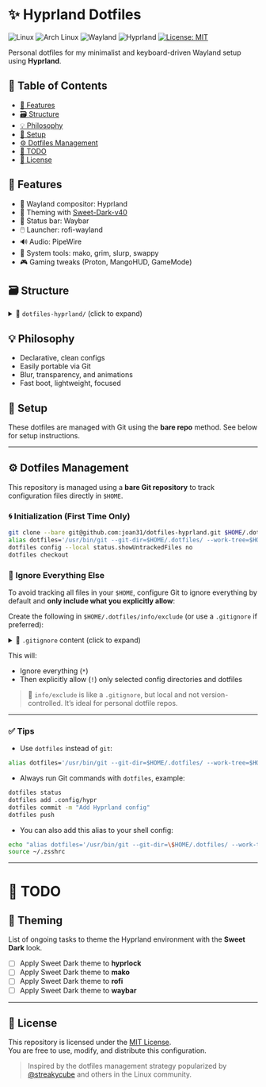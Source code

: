 # ✨ Hyprland Dotfiles

![Linux](https://img.shields.io/badge/OS-Linux-black?style=flat-square&logo=linux&logoColor=white)
![Arch Linux](https://img.shields.io/badge/Distro-Arch-blue?style=flat-square&logo=arch-linux)
![Wayland](https://img.shields.io/badge/Display%20Server-Wayland-yellow?style=flat-square&logo=wayland)
![Hyprland](https://img.shields.io/badge/WM-Hyprland-blueviolet?style=flat-square&logo=hyprland)
[![License: MIT](https://img.shields.io/badge/License-MIT-green?style=flat-square&logo=open-source-initiative)](LICENSE)

Personal dotfiles for my minimalist and keyboard-driven Wayland setup using **Hyprland**.

## 📌 Table of Contents

- [🧩 Features](#-features)
- [🗃️ Structure](#-structure)
- [💡 Philosophy](#-philosophy)
- [🚀 Setup](#-setup)
- [⚙️ Dotfiles Management](#-dotfiles-management)
- [📝 TODO](#-todo)
- [📄 License](#-license)

## 🧩 Features

- 🚀 Wayland compositor: Hyprland
- 🌈 Theming with [Sweet-Dark-v40](https://github.com/EliverLara/Sweet)
- 🧱 Status bar: Waybar
- 🖱️ Launcher: rofi-wayland
- 🔊 Audio: PipeWire
- 🔧 System tools: mako, grim, slurp, swappy
- 🎮 Gaming tweaks (Proton, MangoHUD, GameMode)

## 🗃️ Structure

<details>
<summary>📁 <code>dotfiles-hyprland/</code> (click to expand)</summary>

```bash
dotfiles-hyprland/
├── .config/
│   ├── MangoHud/
│   │   └── MangoHud.conf
│   ├── foot/
│   │   ├── themes/
│   │   │   └── sweet-mars
│   │   └── foot.ini
│   ├── gtk-2.0/
│   │   └── gtkfilechooser.ini
│   ├── gtk-3.0/
│   │   ├── gtk.css
│   │   └── settings.ini
│   ├── gtk-4.0/
│   │   ├── gtk.css
│   │   └── settings.ini
│   ├── hypr/
│   │   ├── conf.d/
│   │   │   ├── 00-environment.conf
│   │   │   ├── 01-variables.conf
│   │   │   ├── 02-behaviours.conf
│   │   │   ├── 03-aesthetic.conf
│   │   │   ├── 04-input.conf
│   │   │   ├── 05-output.conf
│   │   │   ├── 06-workspaces.conf
│   │   │   ├── 07-keybindings.conf
│   │   │   ├── 08-rules.conf
│   │   │   └── 09-autostart.conf
│   │   ├── scripts/
│   │   │   ├── control_volume.sh
│   │   │   ├── monitor_switch.sh
│   │   │   ├── screenshot_area.sh
│   │   │   └── screenshot_monitor.sh
│   │   ├── hypridle.conf
│   │   ├── hyprland.conf
│   │   ├── hyprlock.conf
│   │   └── hyprlock.png
│   ├── mako/
│   │   ├── themes/
│   │   │   └── tokyo-night-storm.css
│   │   └── config
│   ├── mpv/
│   │   ├── input.conf
│   │   └── mpv.conf
│   ├── nwg-look/
│   │   └── config
│   ├── qt5ct/
│   │   ├── colors/
│   │   │   └── Sweet.conf
│   │   └── qt5ct.conf
│   ├── qt6ct/
│   │   ├── colors/
│   │   │   └── Sweet.conf
│   │   └── qt6ct.conf
│   ├── rofi/
│   │   ├── themes/
│   │   │   └── tokyo-night-storm.rasi
│   │   └── config.rasi
│   ├── swappy/
│   │   └── config
│   ├── waybar/
│   │   ├── scripts/
│   │   │   ├── bar_volume.sh
│   │   │   └── mediaplayer.py
│   │   ├── themes/
│   │   │   └── tokyo-night-storm.css
│   │   ├── config
│   │   └── style.css
│   ├── xsettingsd/
│   │   └── xsettingsd.conf
│   ├── electron-flags.conf
│   ├── electron13-flags.conf
│   └── electron19-flags.conf
├── .local/
│   ├── bin/
│   └── share/
│       ├── fonts/
│       │   ├── OTF/
│       │   │   └── ...
│       │   └── TTF/
│       │       └── ...
│       ├── icons/
│       │   └── ...
│       └── themes/
│           └── ...
├── Pictures/
│   ├── Screenshots/
│   └── Wallpapers/
│       └── ...
├── .Xdefaults
├── .Xresources
├── .fonts/
├── .gitignore
├── .gtkrc-2.0
├── .icons
├── .themes/
├── .zshrc
├── LICENSE
└── README.md
```

</details>

## 💡 Philosophy

- Declarative, clean configs
- Easily portable via Git
- Blur, transparency, and animations
- Fast boot, lightweight, focused

## 🚀 Setup

These dotfiles are managed with Git using the **bare repo** method. See below for setup instructions.

---

## ⚙️ Dotfiles Management

This repository is managed using a **bare Git repository** to track configuration files directly in `$HOME`.

### 🌀 Initialization (First Time Only)

```bash
git clone --bare git@github.com:joan31/dotfiles-hyprland.git $HOME/.dotfiles
alias dotfiles='/usr/bin/git --git-dir=$HOME/.dotfiles/ --work-tree=$HOME'
dotfiles config --local status.showUntrackedFiles no
dotfiles checkout
```

### 🧙 Ignore Everything Else

To avoid tracking all files in your `$HOME`, configure Git to ignore everything by default and **only include what you explicitly allow**:

Create the following in `$HOME/.dotfiles/info/exclude` (or use a `.gitignore` if preferred):

<details>
<summary>📄 <code>.gitignore</code> content (click to expand)</summary>

```gitignore
### Ignore everything by default
*

### But not these files/folders
## GIT
!.gitignore
!LICENSE
!README.md

## CONFIGS
!.config/
!.local/
!.local/share/

# SHELL
!.zshrc

# HYPRLAND
!.config/hypr/
!.config/hypr/*
!.config/hypr/conf.d/*
!.config/hypr/scripts/*

# WAYBAR
!.config/waybar/
!.config/waybar/*
!.config/waybar/scripts/*
!.config/waybar/themes/*

# MAKO
!.config/mako/
!.config/mako/*
!.config/mako/themes/*

# ROFI
!.config/rofi/
!.config/rofi/*
!.config/rofi/themes/*

# FOOT
!.config/foot/
!.config/foot/*
!.config/foot/themes/*

# MANGOHUD
!.config/MangoHud/
!.config/MangoHud/*

# NWG-LOOK
!.config/nwg-look/
!.config/nwg-look/*

# GTK
!.gtkrc-2.0
!.config/gtk-2.0/
!.config/gtk-2.0/*
!.config/gtk-3.0/
!.config/gtk-3.0/*
!.config/gtk-4.0/
!.config/gtk-4.0/*
!.config/xsettingsd/
!.config/xsettingsd/*

# QT
!.config/qt5ct/
!.config/qt5ct/*
!.config/qt5ct/colors/*
!.config/qt6ct/
!.config/qt6ct/*
!.config/qt6ct/colors/*

# MPV
!.config/mpv/
!.config/mpv/*

# SWAPPY
!.config/swappy/
!.config/swappy/*

# ELECTRON
!.config/electron-flags.conf
!.config/electron13-flags.conf
!.config/electron19-flags.conf

# X11
!.Xdefaults
!.Xresources

# FONTS
!.fonts
!.local/share/fonts/
!.local/share/fonts/OTF/
!.local/share/fonts/OTF/**
!.local/share/fonts/TTF/
!.local/share/fonts/TTF/**

# ICONS
!.icons
!.local/share/icons/
!.local/share/icons/**

# THEMES
!.themes
!.local/share/themes/
!.local/share/themes/**

### Ignore specific files
*.uuid
```

</details>

This will:

- Ignore everything (`*`)
- Then explicitly allow (`!`) only selected config directories and dotfiles

> 🔐 `info/exclude` is like a `.gitignore`, but local and not version-controlled. It’s ideal for personal dotfile repos.

---

### ✅ Tips

- Use `dotfiles` instead of `git`:
```bash
alias dotfiles='/usr/bin/git --git-dir=$HOME/.dotfiles/ --work-tree=$HOME'
```

- Always run Git commands with `dotfiles`, example:
```bash
dotfiles status
dotfiles add .config/hypr
dotfiles commit -m "Add Hyprland config"
dotfiles push
```

- You can also add this alias to your shell config:
```bash
echo "alias dotfiles='/usr/bin/git --git-dir=\$HOME/.dotfiles/ --work-tree=\$HOME'" >> ~/.zshrc
source ~/.zsshrc
```

---

# 📝 TODO

## 🎨 Theming

List of ongoing tasks to theme the Hyprland environment with the **Sweet Dark** look.

- [ ] Apply Sweet Dark theme to **hyprlock**
- [ ] Apply Sweet Dark theme to **mako**
- [ ] Apply Sweet Dark theme to **rofi**
- [ ] Apply Sweet Dark theme to **waybar**

---

## 📄 License

This repository is licensed under the [MIT License](LICENSE).  
You are free to use, modify, and distribute this configuration.

> Inspired by the dotfiles management strategy popularized by [@streakycube](https://www.atlassian.com/git/tutorials/dotfiles) and others in the Linux community.

